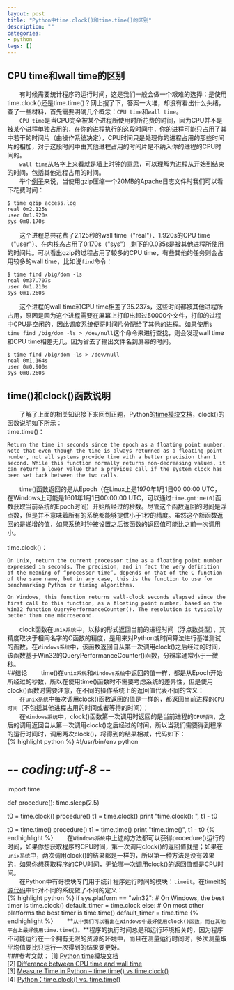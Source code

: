 ```yaml
---
layout: post
title: "Python中time.clock()和time.time()的区别"
description: ""
categories: 
- python
tags: []
---
```


## CPU time和wall time的区别
　　有时候需要统计程序的运行时间，这是我们一般会做一个艰难的选择：是使用time.clock()还是time.time()？网上搜了下，答案一大堆，却没有看出什么头绪，查了一些材料，首先需要明确几个概念：`CPU time`和`wall time`。  
　　`CPU time`是当CPU完全被某个进程所使用时所花费的时间，因为CPU并不是被某个进程单独占用的，在你的进程执行的这段时间中，你的进程可能只占用了其中若干的时间片（由操作系统决定），CPU时间只是处理你的进程占用的那些时间片的相加，对于这段时间中由其他进程占用的时间片是不纳入你的进程的CPU时间的。  
　　`wall time`从名字上来看就是墙上时钟的意思，可以理解为进程从开始到结束的时间，包括其他进程占用的时间。  
　　举个[例子](https://service.futurequest.net/index.php?/Knowledgebase/Article/View/407)来说，当使用gzip压缩一个20MB的Apache日志文件时我们可以看下花费时间：  

	$ time gzip access.log
	real 0m2.125s
	user 0m1.920s
	sys 0m0.170s  
　　这个进程总共花费了2.125秒的wall time（"real"）、1.920s的CPU time（"user"）、在内核态占用了0.170s（"sys"）,剩下的0.035s是被其他进程所使用的时间片。可以看出gzip的过程占用了较多的CPU time，有些其他的任务则会占用较多的wall time，比如说`find`命令：  

	$ time find /big/dom -ls
	real 0m37.707s
	user 0m1.210s
	sys 0m1.260s
　　这个进程的wall time和CPU time相差了35.237s，这些时间都被其他进程所占用，原因是因为这个进程需要在屏幕上打印出超过50000个文件，打印的过程中CPU是空闲的，因此调度系统便将时间片分配给了其他的进程。如果使用`$ time find /big/dom -ls > /dev/null`这个命令来进行查找，则会发现wall time和CPU time相差无几，因为省去了输出文件名到屏幕的时间。  

	$ time find /big/dom -ls > /dev/null
	real 0m1.164s
	user 0m0.900s
	sys 0m0.260s     
## time()和clock()函数说明
　　了解了上面的相关知识接下来回到正题，Python的[time模块文档](https://docs.python.org/2/library/time.html#time.clock)，clock()的函数说明如下所示：  
time.time()：  

	Return the time in seconds since the epoch as a floating point number. Note that even though the time is always returned as a floating point number, not all systems provide time with a better precision than 1 second. While this function normally returns non-decreasing values, it can return a lower value than a previous call if the system clock has been set back between the two calls.
 
　　time()函数返回的是从Epoch（在Linux上是1970年1月1日00:00:00 UTC，在Windows上可能是1601年1月1日00:00:00 UTC，可以通过`time.gmtime(0)`函数获取当前系统的Epoch时间）开始所经过的秒数。尽管这个函数返回的时间是浮点数，但是并不意味着所有的系统都能够提供小于1秒的精度。虽然这个额函数返回的是递增的值，如果系统时钟被设置之后该函数的返回值可能比之前一次调用小。  

time.clock()：  

	On Unix, return the current processor time as a floating point number expressed in seconds. The precision, and in fact the very definition of the meaning of “processor time”, depends on that of the C function of the same name, but in any case, this is the function to use for benchmarking Python or timing algorithms.
	
	On Windows, this function returns wall-clock seconds elapsed since the first call to this function, as a floating point number, based on the Win32 function QueryPerformanceCounter(). The resolution is typically better than one microsecond.
　　clock函数在`unix系统`中，以秒的形式返回当前的进程时间（浮点数类型），其精度取决于相同名字的C函数的精度，是用来对Python或时间算法进行基准测试的函数。在`Windows系统`中，该函数返回自从第一次调用clock()之后经过的时间，该函数基于Win32的QueryPerformanceCounter()函数，分辨率通常小于一微秒。  
##结论
　　time()在`unix系统`和`Windows系统`中返回的值一样，都是从Epoch开始所经过的秒数，所以在使用time()函数时不需要考虑系统的差异性，但是使用clock()函数时需要注意，在不同的操作系统上的返回值代表不同的含义：    
　　在`unix系统`中每次调用clock()函数返回的值是一样的，都返回当前进程的`CPU时间`（不包括其他进程占用的时间或者等待的时间）；     
　　在`Windows系统`中，clock()函数第一次调用时返回的是当前进程的`CPU时间`，之后的调用返回自从第一次调用clock()之后经过的时间，所以当我们需要得到程序的运行时间时，调用两次clock()，将得到的结果相减，代码如下：      
{% highlight python %}
#!/usr/bin/env python
# -*- coding:utf-8 -*-
import time

def procedure():
    time.sleep(2.5)

t0 = time.clock()
procedure()
t1 = time.clock()
print "time.clock(): ", t1 - t0

t0 = time.time()
procedure()
t1 = time.time()
print "time.time()", t1 - t0
{% endhighlight %} 
　　在`Windows系统`中上述的方法都可以获得procedure()运行的时间，如果你想获取程序的CPU时间，第一次调用clock()的返回值就是；如果在`unix系统`中，两次调用clock()的结果都是一样的，所以第一种方法是没有效果的，如果你想获取程序的CPU时间，无论哪一次调用clock()的返回值都是CPU时间。   
　　在Python中有哥模块专门用于统计程序运行时间的模块：`timeit`。在timeit的[源代码](http://svn.python.org/projects/python/branches/release26-maint/Lib/timeit.py)中针对不同的系统做了不同的定义：  
{% highlight python %}
if sys.platform == "win32":
    # On Windows, the best timer is time.clock()
    default_timer = time.clock
else:
    # On most other platforms the best timer is time.time()
    default_timer = time.time
{% endhighlight %} 
　　**`从中我们可以看出在Windows中最好使用clock()函数，而在其他平台上最好使用time.time()。`**程序的执行时间总是和运行环境相关的，因为程序不可能运行在一个拥有无限的资源的环境中，而且在测量运行时间时，多次测量取平均值要比只运行一次得到的结果要更好。      
###参考文献：
[1] [Python time模块文档](https://docs.python.org/2/library/time.html#time.clock)  
[2] [Difference between CPU time and wall time](https://service.futurequest.net/index.php?/Knowledgebase/Article/View/407)  
[3] [Measure Time in Python – time.time() vs time.clock()](http://pythoncentral.io/measure-time-in-python-time-time-vs-time-clock/)  
[4] [Python：time.clock() vs. time.time()](http://www.cnblogs.com/bettermanlu/archive/2011/09/19/2181529.html)  
